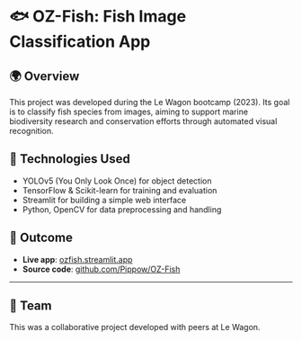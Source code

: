 # 🐟 OZ-Fish: Fish Image Classification App

## 🌍 Overview  
This project was developed during the Le Wagon bootcamp (2023). Its goal is to classify fish species from images, aiming to support marine biodiversity research and conservation efforts through automated visual recognition.

## 🔧 Technologies Used  
- YOLOv5 (You Only Look Once) for object detection  
- TensorFlow & Scikit-learn for training and evaluation  
- Streamlit for building a simple web interface  
- Python, OpenCV for data preprocessing and handling

## 🚀 Outcome  
- **Live app**: [ozfish.streamlit.app](https://ozfish.streamlit.app/)  
- **Source code**: [github.com/Pippow/OZ-Fish](https://github.com/Pippow/OZ-Fish)

---

## 👥 Team  
This was a collaborative project developed with peers at Le Wagon. 
